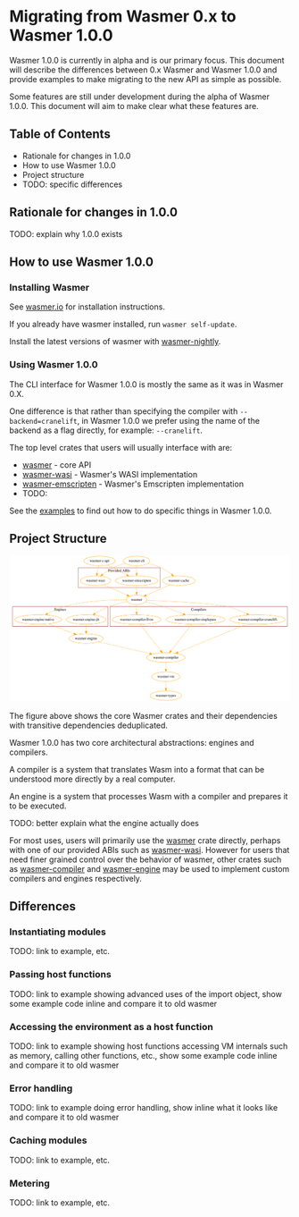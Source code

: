# Migrating from Wasmer 0.x to Wasmer 1.0.0

Wasmer 1.0.0 is currently in alpha and is our primary focus. This document will
describe the differences between 0.x Wasmer and Wasmer 1.0.0 and provide examples
to make migrating to the new API as simple as possible.

Some features are still under development during the alpha of Wasmer 1.0.0. This document
will aim to make clear what these features are.

## Table of Contents

- Rationale for changes in 1.0.0
- How to use Wasmer 1.0.0
- Project structure
- TODO: specific differences

## Rationale for changes in 1.0.0

TODO: explain why 1.0.0 exists

## How to use Wasmer 1.0.0

### Installing Wasmer

See [wasmer.io] for installation instructions.

If you already have wasmer installed, run `wasmer self-update`.

Install the latest versions of wasmer with [wasmer-nightly].

### Using Wasmer 1.0.0

The CLI interface for Wasmer 1.0.0 is mostly the same as it was in Wasmer 0.X.

One difference is that rather than specifying the compiler with `--backend=cranelift`,
in Wasmer 1.0.0 we prefer using the name of the backend as a flag directly,
for example: `--cranelift`.

The top level crates that users will usually interface with are:

- [wasmer] - core API
- [wasmer-wasi] - Wasmer's WASI implementation
- [wasmer-emscripten] - Wasmer's Emscripten implementation
- TODO:

See the [examples] to find out how to do specific things in Wasmer 1.0.0.

## Project Structure

![Wasmer depgraph](./deps_dedup.svg)

The figure above shows the core Wasmer crates and their dependencies with transitive dependencies deduplicated.

Wasmer 1.0.0 has two core architectural abstractions: engines and compilers.

A compiler is a system that translates Wasm into a format that can be understood
more directly by a real computer.

An engine is a system that processes Wasm with a compiler and prepares it to be executed.

TODO: better explain what the engine actually does

For most uses, users will primarily use the [wasmer] crate directly, perhaps with one of our
provided ABIs such as [wasmer-wasi]. However for users that need finer grained control over
the behavior of wasmer, other crates such as [wasmer-compiler] and [wasmer-engine] may be used
to implement custom compilers and engines respectively.

## Differences

### Instantiating modules

TODO: link to example, etc.

### Passing host functions

TODO: link to example showing advanced uses of the import object, show some example code inline and compare it to old wasmer

### Accessing the environment as a host function

TODO: link to example showing host functions accessing VM internals such as memory, calling other functions, etc., show some example code inline and compare it to old wasmer

### Error handling

TODO: link to example doing error handling, show inline what it looks like and compare it to old wasmer

### Caching modules

TODO: link to example, etc.

### Metering

TODO: link to example, etc.

[examples]: https://github.com/wasmerio/wasmer/tree/master/examples
[wasmer]: https://crates.io/crates/wasmer/1.0.0-alpha3
[wasmer-wasi]: https://crates.io/crates/wasmer-wasi/1.0.0-alpha3
[wasmer-emscripten]: https://crates.io/crates/wasmer-emscripten/1.0.0-alpha3
[wasmer-engine]: https://crates.io/crates/wasmer-engine/1.0.0-alpha3
[wasmer-compiler]: https://crates.io/crates/wasmer-compiler/1.0.0-alpha3
[wasmer.io]: https://wasmer.io
[wasmer-nightly]: https://github.com/wasmerio/wasmer-nightly/
